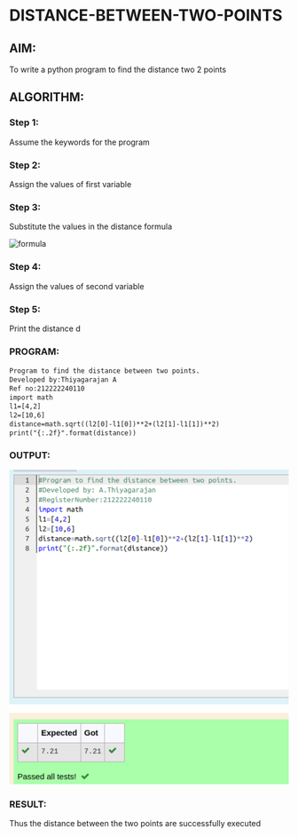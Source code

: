 # DISTANCE-BETWEEN-TWO-POINTS

## AIM:
To write a python program to find the distance two 2 points
## ALGORITHM:
### Step 1: 
Assume the keywords for the program
### Step 2: 
Assign the values of first variable
### Step 3: 
Substitute the values in the distance formula  

![formula](/formula.JPG)

### Step 4: 
Assign the values of second variable
### Step 5: 
Print the distance d
### PROGRAM:
```
Program to find the distance between two points.
Developed by:Thiyagarajan A
Ref no:212222240110
import math
l1=[4,2]
l2=[10,6]
distance=math.sqrt((l2[0]-l1[0])**2+(l2[1]-l1[1])**2)
print("{:.2f}".format(distance))
```

### OUTPUT:
![output](/distance.png)

### RESULT:
Thus the distance between the two points are successfully executed
